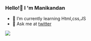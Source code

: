 ### Hello!👋 I 'm Manikandan 


- 🌱 I’m currently learning Html,css,JS
- 💬 Ask me at <a target="_blank" href="https://twitter.com/_manismk">twitter</a>

<img src="https://github-readme-stats.vercel.app/api?username=manismk&&show_icons=true&title_color=ffffff&icon_color=bb2acf&text_color=daf7dc&bg_color=151515">

